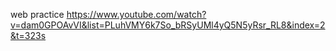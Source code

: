 web practice
https://www.youtube.com/watch?v=dam0GPOAvVI&list=PLuhVMY6k7So_bRSyUMl4yQ5N5yRsr_RL8&index=2&t=323s